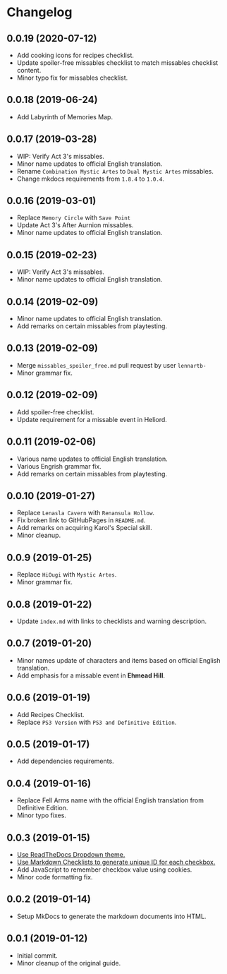 # Changelog

## 0.0.19 (2020-07-12)
- Add cooking icons for recipes checklist.
- Update spoiler-free missables checklist to match missables checklist content.
- Minor typo fix for missables checklist.

## 0.0.18 (2019-06-24)
- Add Labyrinth of Memories Map.

## 0.0.17 (2019-03-28)
- WIP: Verify Act 3's missables.
- Minor name updates to official English translation.
- Rename `Combination Mystic Artes` to `Dual Mystic Artes` missables.
- Change mkdocs requirements from `1.8.4` to `1.0.4`.

## 0.0.16 (2019-03-01)
- Replace `Memory Circle` with `Save Point`
- Update Act 3's After Aurnion missables.
- Minor name updates to official English translation.

## 0.0.15 (2019-02-23)
- WIP: Verify Act 3's missables.
- Minor name updates to official English translation.

## 0.0.14 (2019-02-09)
- Minor name updates to official English translation.
- Add remarks on certain missables from playtesting.

## 0.0.13 (2019-02-09)
- Merge `missables_spoiler_free.md` pull request by user `lennartb-`
- Minor grammar fix.

## 0.0.12 (2019-02-09)
- Add spoiler-free checklist.
- Update requirement for a missable event in Heliord.

## 0.0.11 (2019-02-06)
- Various name updates to official English translation.
- Various Engrish grammar fix.
- Add remarks on certain missables from playtesting.

## 0.0.10 (2019-01-27)
- Replace `Lenasla Cavern` with `Renansula Hollow`.
- Fix broken link to GitHubPages in `README.md`.
- Add remarks on acquiring Karol's Special skill.
- Minor cleanup.

## 0.0.9 (2019-01-25)
- Replace `HiOugi` with `Mystic Artes`.
- Minor grammar fix.

## 0.0.8 (2019-01-22)
- Update `index.md` with links to checklists and warning description.

## 0.0.7 (2019-01-20)
- Minor names update of characters and items based on official English translation.
- Add emphasis for a missable event in __Ehmead Hill__.

## 0.0.6 (2019-01-19)
- Add Recipes Checklist.
- Replace `PS3 Version` with `PS3 and Definitive Edition`.

## 0.0.5 (2019-01-17)
- Add dependencies requirements.

## 0.0.4 (2019-01-16)
- Replace Fell Arms name with the official English translation from Definitive Edition.
- Minor typo fixes.

## 0.0.3 (2019-01-15)
- [Use ReadTheDocs Dropdown theme.](https://github.com/cjsheets/mkdocs-rtd-dropdown)
- [Use Markdown Checklists to generate unique ID for each checkbox.](https://pypi.org/project/markdown-checklists/)
- Add JavaScript to remember checkbox value using cookies.
- Minor code formatting fix.

## 0.0.2 (2019-01-14)
- Setup MkDocs to generate the markdown documents into HTML.

## 0.0.1 (2019-01-12)
- Initial commit.
- Minor cleanup of the original guide.